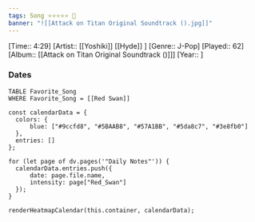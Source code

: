 ```yaml
---
tags: Song ⭐⭐⭐⭐⭐ 💛
banner: "![[Attack on Titan Original Soundtrack ().jpg]]"
---
```

[Time:: 4:29]
[Artist:: [[Yoshiki]] [[Hyde]] ]
[Genre:: J-Pop]
[Played:: 62]
[Album:: [[Attack on Titan Original Soundtrack ()]]]
[Year:: ]
### Dates
````dataview
TABLE Favorite_Song
WHERE Favorite_Song = [[Red Swan]]
````

  ```dataviewjs
const calendarData = { 
	colors: { 
		blue: ["#9ccfd8", "#5BAAB8", "#57A1BB", "#5da8c7", "#3e8fb0"] 
	}, 
	entries: [] 
}; 

for (let page of dv.pages('"Daily Notes"')) { 
	calendarData.entries.push({ 
		date: page.file.name, 
		intensity: page["Red_Swan"]
	}); 
} 

renderHeatmapCalendar(this.container, calendarData);
```
